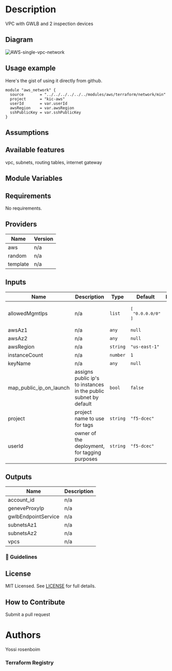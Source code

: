 # Description
VPC with GWLB and 2 inspection devices

## Diagram

![AWS-single-vpc-network](AWS-single-vpc-network.png)
## Usage example

Here's the gist of using it directly from github.

```hcl
module "aws_network" {
  source       = "../../../../../../modules/aws/terraform/network/min"
  project      = "kic-aws"
  userId       = var.userId
  awsRegion    = var.awsRegion
  sshPublicKey = var.sshPublicKey
}
```

## Assumptions

## Available features

vpc, subnets, routing tables, internet gateway
## Module Variables

<!-- BEGINNING OF PRE-COMMIT-TERRAFORM DOCS HOOK -->
## Requirements

No requirements.

## Providers

| Name | Version |
|------|---------|
| aws | n/a |
| random | n/a |
| template | n/a |

## Inputs

| Name | Description | Type | Default | Required |
|------|-------------|------|---------|:--------:|
| allowedMgmtIps | n/a | `list` | <pre>[<br>  "0.0.0.0/0"<br>]</pre> | no |
| awsAz1 | n/a | `any` | `null` | no |
| awsAz2 | n/a | `any` | `null` | no |
| awsRegion | n/a | `string` | `"us-east-1"` | no |
| instanceCount | n/a | `number` | `1` | no |
| keyName | n/a | `any` | `null` | no |
| map\_public\_ip\_on\_launch | assigns public ip's to instances in the public subnet by default | `bool` | `false` | no |
| project | project name to use for tags | `string` | `"f5-dcec"` | no |
| userId | owner of the deployment, for tagging purposes | `string` | `"f5-dcec"` | no |

## Outputs

| Name | Description |
|------|-------------|
| account\_id | n/a |
| geneveProxyIp | n/a |
| gwlbEndpointService | n/a |
| subnetsAz1 | n/a |
| subnetsAz2 | n/a |
| vpcs | n/a |

<!-- END OF PRE-COMMIT-TERRAFORM DOCS HOOK -->

### :memo: Guidelines


## License

MIT Licensed. See [LICENSE](./LICENSE) for full details.

## How to Contribute

Submit a pull request

# Authors
Yossi rosenboim

### Terraform Registry

